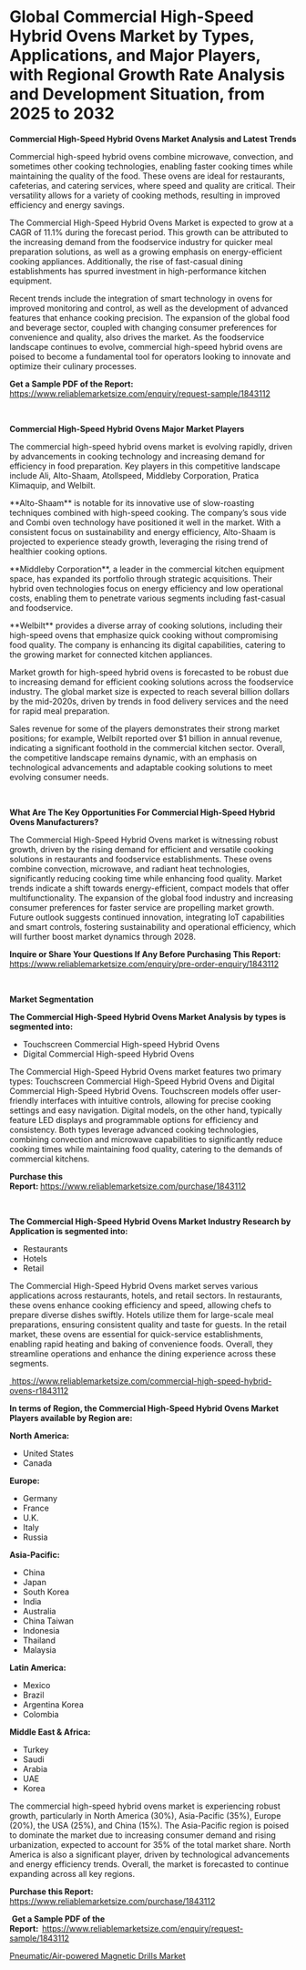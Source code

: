 <p><h1>Global Commercial High-Speed Hybrid Ovens Market by Types, Applications, and Major Players, with Regional Growth Rate Analysis and Development Situation, from 2025 to 2032</h1></p><p><strong>Commercial High-Speed Hybrid Ovens Market Analysis and Latest Trends</strong></p>
<p><p>Commercial high-speed hybrid ovens combine microwave, convection, and sometimes other cooking technologies, enabling faster cooking times while maintaining the quality of the food. These ovens are ideal for restaurants, cafeterias, and catering services, where speed and quality are critical. Their versatility allows for a variety of cooking methods, resulting in improved efficiency and energy savings.</p><p>The Commercial High-Speed Hybrid Ovens Market is expected to grow at a CAGR of 11.1% during the forecast period. This growth can be attributed to the increasing demand from the foodservice industry for quicker meal preparation solutions, as well as a growing emphasis on energy-efficient cooking appliances. Additionally, the rise of fast-casual dining establishments has spurred investment in high-performance kitchen equipment.</p><p>Recent trends include the integration of smart technology in ovens for improved monitoring and control, as well as the development of advanced features that enhance cooking precision. The expansion of the global food and beverage sector, coupled with changing consumer preferences for convenience and quality, also drives the market. As the foodservice landscape continues to evolve, commercial high-speed hybrid ovens are poised to become a fundamental tool for operators looking to innovate and optimize their culinary processes.</p></p>
<p><strong>Get a Sample PDF of the Report:&nbsp;</strong> <a href="https://www.reliablemarketsize.com/enquiry/request-sample/1843112?utm_campaign=3351&utm_medium=2&utm_source=Github&utm_content=ia&utm_term=26032025&utm_id=commercial-high-speed-hybrid-ovens">https://www.reliablemarketsize.com/enquiry/request-sample/1843112</a></p>
<p>&nbsp;</p>
<p><strong>Commercial High-Speed Hybrid Ovens Major Market Players</strong></p>
<p><p>The commercial high-speed hybrid ovens market is evolving rapidly, driven by advancements in cooking technology and increasing demand for efficiency in food preparation. Key players in this competitive landscape include Ali, Alto-Shaam, Atollspeed, Middleby Corporation, Pratica Klimaquip, and Welbilt.</p><p>**Alto-Shaam** is notable for its innovative use of slow-roasting techniques combined with high-speed cooking. The company’s sous vide and Combi oven technology have positioned it well in the market. With a consistent focus on sustainability and energy efficiency, Alto-Shaam is projected to experience steady growth, leveraging the rising trend of healthier cooking options.</p><p>**Middleby Corporation**, a leader in the commercial kitchen equipment space, has expanded its portfolio through strategic acquisitions. Their hybrid oven technologies focus on energy efficiency and low operational costs, enabling them to penetrate various segments including fast-casual and foodservice.</p><p>**Welbilt** provides a diverse array of cooking solutions, including their high-speed ovens that emphasize quick cooking without compromising food quality. The company is enhancing its digital capabilities, catering to the growing market for connected kitchen appliances.</p><p>Market growth for high-speed hybrid ovens is forecasted to be robust due to increasing demand for efficient cooking solutions across the foodservice industry. The global market size is expected to reach several billion dollars by the mid-2020s, driven by trends in food delivery services and the need for rapid meal preparation.</p><p>Sales revenue for some of the players demonstrates their strong market positions; for example, Welbilt reported over $1 billion in annual revenue, indicating a significant foothold in the commercial kitchen sector. Overall, the competitive landscape remains dynamic, with an emphasis on technological advancements and adaptable cooking solutions to meet evolving consumer needs.</p></p>
<p>&nbsp;</p>
<p><strong>What Are The Key Opportunities For Commercial High-Speed Hybrid Ovens Manufacturers?</strong></p>
<p><p>The Commercial High-Speed Hybrid Ovens market is witnessing robust growth, driven by the rising demand for efficient and versatile cooking solutions in restaurants and foodservice establishments. These ovens combine convection, microwave, and radiant heat technologies, significantly reducing cooking time while enhancing food quality. Market trends indicate a shift towards energy-efficient, compact models that offer multifunctionality. The expansion of the global food industry and increasing consumer preferences for faster service are propelling market growth. Future outlook suggests continued innovation, integrating IoT capabilities and smart controls, fostering sustainability and operational efficiency, which will further boost market dynamics through 2028.</p></p>
<p><strong>Inquire or Share Your Questions If Any Before Purchasing This Report:</strong> <a href="https://www.reliablemarketsize.com/enquiry/pre-order-enquiry/1843112?utm_campaign=3351&utm_medium=2&utm_source=Github&utm_content=ia&utm_term=26032025&utm_id=commercial-high-speed-hybrid-ovens">https://www.reliablemarketsize.com/enquiry/pre-order-enquiry/1843112</a></p>
<p>&nbsp;</p>
<p><strong>Market Segmentation</strong></p>
<p><strong>The Commercial High-Speed Hybrid Ovens Market Analysis by types is segmented into:</strong></p>
<p><ul><li>Touchscreen Commercial High-speed Hybrid Ovens</li><li>Digital Commercial High-speed Hybrid Ovens</li></ul></p>
<p><p>The Commercial High-Speed Hybrid Ovens market features two primary types: Touchscreen Commercial High-Speed Hybrid Ovens and Digital Commercial High-Speed Hybrid Ovens. Touchscreen models offer user-friendly interfaces with intuitive controls, allowing for precise cooking settings and easy navigation. Digital models, on the other hand, typically feature LED displays and programmable options for efficiency and consistency. Both types leverage advanced cooking technologies, combining convection and microwave capabilities to significantly reduce cooking times while maintaining food quality, catering to the demands of commercial kitchens.</p></p>
<p><strong>Purchase this Report:&nbsp;</strong><a href="https://www.reliablemarketsize.com/purchase/1843112?utm_campaign=3351&utm_medium=2&utm_source=Github&utm_content=ia&utm_term=26032025&utm_id=commercial-high-speed-hybrid-ovens">https://www.reliablemarketsize.com/purchase/1843112</a></p>
<p>&nbsp;</p>
<p><strong>The Commercial High-Speed Hybrid Ovens Market Industry Research by Application is segmented into:</strong></p>
<p><ul><li>Restaurants</li><li>Hotels</li><li>Retail</li></ul></p>
<p><p>The Commercial High-Speed Hybrid Ovens market serves various applications across restaurants, hotels, and retail sectors. In restaurants, these ovens enhance cooking efficiency and speed, allowing chefs to prepare diverse dishes swiftly. Hotels utilize them for large-scale meal preparations, ensuring consistent quality and taste for guests. In the retail market, these ovens are essential for quick-service establishments, enabling rapid heating and baking of convenience foods. Overall, they streamline operations and enhance the dining experience across these segments.</p></p>
<p><a href="https://www.reliablemarketsize.com/commercial-high-speed-hybrid-ovens-r1843112?utm_campaign=3351&utm_medium=2&utm_source=Github&utm_content=ia&utm_term=26032025&utm_id=commercial-high-speed-hybrid-ovens">&nbsp;https://www.reliablemarketsize.com/commercial-high-speed-hybrid-ovens-r1843112</a></p>
<p><strong>In terms of Region, the Commercial High-Speed Hybrid Ovens Market Players available by Region are:</strong></p>
<p>
    <p> <strong> North America: </strong>
        <ul>
            <li>United States</li>
            <li>Canada</li>
        </ul>
        </p> 
    <p> <strong> Europe: </strong>
        <ul>
            <li>Germany</li>
            <li>France</li>
            <li>U.K.</li>
            <li>Italy</li>
            <li>Russia</li>
        </ul>
        </p> 
    <p> <strong> Asia-Pacific: </strong>
        <ul>
            <li>China</li>
            <li>Japan</li>
            <li>South Korea</li>
            <li>India</li>
            <li>Australia</li>
            <li>China Taiwan</li>
            <li>Indonesia</li>
            <li>Thailand</li>
            <li>Malaysia</li>
        </ul>
        </p> 
    <p> <strong> Latin America: </strong>
        <ul>
            <li>Mexico</li>
            <li>Brazil</li>
            <li>Argentina Korea</li>
            <li>Colombia</li>
        </ul>
        </p> 
    <p> <strong> Middle East & Africa: </strong>
        <ul>
            <li>Turkey</li>
            <li>Saudi</li>
            <li>Arabia</li>
            <li>UAE</li>
            <li>Korea</li>
        </ul>
    </p>
    </p>
<p><p>The commercial high-speed hybrid ovens market is experiencing robust growth, particularly in North America (30%), Asia-Pacific (35%), Europe (20%), the USA (25%), and China (15%). The Asia-Pacific region is poised to dominate the market due to increasing consumer demand and rising urbanization, expected to account for 35% of the total market share. North America is also a significant player, driven by technological advancements and energy efficiency trends. Overall, the market is forecasted to continue expanding across all key regions.</p></p>
<p><strong>Purchase this Report: </strong><a href="https://www.reliablemarketsize.com/purchase/1843112?utm_campaign=3351&utm_medium=2&utm_source=Github&utm_content=ia&utm_term=26032025&utm_id=commercial-high-speed-hybrid-ovens">https://www.reliablemarketsize.com/purchase/1843112</a></p>
<p>&nbsp;<strong>Get a Sample PDF of the Report:&nbsp;&nbsp;</strong><a href="https://www.reliablemarketsize.com/enquiry/request-sample/1843112?utm_campaign=3351&utm_medium=2&utm_source=Github&utm_content=ia&utm_term=26032025&utm_id=commercial-high-speed-hybrid-ovens">https://www.reliablemarketsize.com/enquiry/request-sample/1843112</a></p>
<p><strong></strong></p>
<p><p><a href="https://github.com/denbelnmer50/Market-Research-Report-List-1/blob/main/pneumaticair-powered-magnetic-drills-market.md?utm_campaign=3351&utm_medium=2&utm_source=Github&utm_content=ia&utm_term=26032025&utm_id=commercial-high-speed-hybrid-ovens">Pneumatic/Air-powered Magnetic Drills Market</a></p></p>